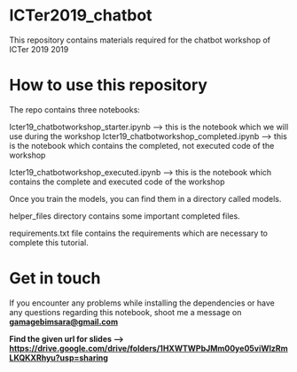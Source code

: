 # ICTer2019_chatbot
This repository contains materials required for the chatbot workshop of ICTer 2019 2019

# How to use this repository
The repo contains three notebooks:

Icter19_chatbotworkshop_starter.ipynb --> this is the notebook which we will use during the workshop
Icter19_chatbotworkshop_completed.ipynb --> this is the notebook which contains the completed, not executed code of the workshop

Icter19_chatbotworkshop_executed.ipynb --> this is the notebook which contains the complete and executed code of the workshop

Once you train the models, you can find them in a directory called models.

helper_files directory contains some important completed files.

requirements.txt file contains the requirements which are necessary to complete this tutorial.


# Get in touch
If you encounter any problems while installing the dependencies or have any questions regarding this notebook, shoot me a message on **gamagebimsara@gmail.com**

**Find the given url for slides --> https://drive.google.com/drive/folders/1HXWTWPbJMm00ye05viWlzRmLKQKXRhyu?usp=sharing**

